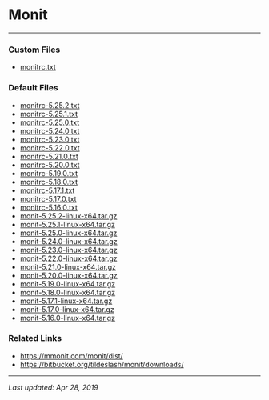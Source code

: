 # Monit

----

### Custom Files

* <a href="monitrc.txt">monitrc.txt</a>

### Default Files

* <a href="monitrc-5.25.2.txt">monitrc-5.25.2.txt</a>
* <a href="monitrc-5.25.1.txt">monitrc-5.25.1.txt</a>
* <a href="monitrc-5.25.0.txt">monitrc-5.25.0.txt</a>
* <a href="monitrc-5.24.0.txt">monitrc-5.24.0.txt</a>
* <a href="monitrc-5.23.0.txt">monitrc-5.23.0.txt</a>
* <a href="monitrc-5.22.0.txt">monitrc-5.22.0.txt</a>
* <a href="monitrc-5.21.0.txt">monitrc-5.21.0.txt</a>
* <a href="monitrc-5.20.0.txt">monitrc-5.20.0.txt</a>
* <a href="monitrc-5.19.0.txt">monitrc-5.19.0.txt</a>
* <a href="monitrc-5.18.0.txt">monitrc-5.18.0.txt</a>
* <a href="monitrc-5.17.1.txt">monitrc-5.17.1.txt</a>
* <a href="monitrc-5.17.0.txt">monitrc-5.17.0.txt</a>
* <a href="monitrc-5.16.0.txt">monitrc-5.16.0.txt</a>
* <a href="monit-5.25.2-linux-x64.tar.gz">monit-5.25.2-linux-x64.tar.gz</a>
* <a href="monit-5.25.1-linux-x64.tar.gz">monit-5.25.1-linux-x64.tar.gz</a>
* <a href="monit-5.25.0-linux-x64.tar.gz">monit-5.25.0-linux-x64.tar.gz</a>
* <a href="monit-5.24.0-linux-x64.tar.gz">monit-5.24.0-linux-x64.tar.gz</a>
* <a href="monit-5.23.0-linux-x64.tar.gz">monit-5.23.0-linux-x64.tar.gz</a>
* <a href="monit-5.22.0-linux-x64.tar.gz">monit-5.22.0-linux-x64.tar.gz</a>
* <a href="monit-5.21.0-linux-x64.tar.gz">monit-5.21.0-linux-x64.tar.gz</a>
* <a href="monit-5.20.0-linux-x64.tar.gz">monit-5.20.0-linux-x64.tar.gz</a>
* <a href="monit-5.19.0-linux-x64.tar.gz">monit-5.19.0-linux-x64.tar.gz</a>
* <a href="monit-5.18.0-linux-x64.tar.gz">monit-5.18.0-linux-x64.tar.gz</a>
* <a href="monit-5.17.1-linux-x64.tar.gz">monit-5.17.1-linux-x64.tar.gz</a>
* <a href="monit-5.17.0-linux-x64.tar.gz">monit-5.17.0-linux-x64.tar.gz</a>
* <a href="monit-5.16.0-linux-x64.tar.gz">monit-5.16.0-linux-x64.tar.gz</a>

### Related Links

* <a href="https://mmonit.com/monit/dist/">https://mmonit.com/monit/dist/</a>
* <a href="https://bitbucket.org/tildeslash/monit/downloads/">https://bitbucket.org/tildeslash/monit/downloads/</a>

----

*Last updated: Apr 28, 2019*

